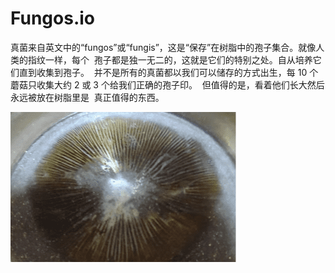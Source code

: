 # Fungos.io

<p>真菌来自英文中的“fungos”或“fungis”，这是“保存”在树脂中的孢子集合。就像人类的指纹一样，每个 &nbsp;孢子都是独一无二的，这就是它们的特别之处。自从培养它们直到收集到孢子。 &nbsp;并不是所有的真菌都以我们可以储存的方式出生，每 10 个蘑菇只收集大约 2 或 3 个给我们正确的孢子印。 &nbsp;但值得的是，看着他们长大然后永远被放在树脂里是 &nbsp;真正值得的东西。</p>

![fungosio-dapp-collectibles-bsc-image1_a2d29ee542201a891d820bb776887b26](fungosio-dapp-collectibles-bsc-image1_a2d29ee542201a891d820bb776887b26.png)

